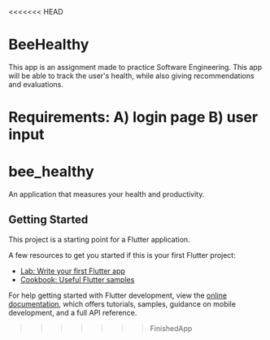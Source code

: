 <<<<<<< HEAD
# BeeHealthy

This app is an assignment made to practice Software Engineering. This app will be able to track the user's health, while also giving recommendations and evaluations.

Requirements:
A) login page
B) user input 
=======
# bee_healthy

An application that measures your health and productivity.

## Getting Started

This project is a starting point for a Flutter application.

A few resources to get you started if this is your first Flutter project:

- [Lab: Write your first Flutter app](https://docs.flutter.dev/get-started/codelab)
- [Cookbook: Useful Flutter samples](https://docs.flutter.dev/cookbook)

For help getting started with Flutter development, view the
[online documentation](https://docs.flutter.dev/), which offers tutorials,
samples, guidance on mobile development, and a full API reference.
>>>>>>> FinishedApp
